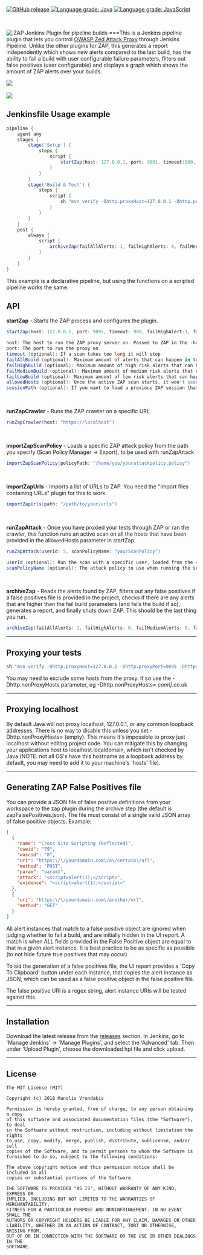 
[![GitHub release](https://img.shields.io/github/release/vrondakis/zap-jenkins-pipeline-plugin.svg?style=for-the-badge)](https://github.com/vrondakis/zap-jenkins-pipeline-plugin/releases)
[![Language grade: Java](https://img.shields.io/lgtm/grade/java/g/vrondakis/zap-jenkins-pipeline-plugin.svg?logo=lgtm&logoWidth=18&style=for-the-badge)](https://lgtm.com/projects/g/vrondakis/zap-jenkins-pipeline-plugin/context:java)
[![Language grade: JavaScript](https://img.shields.io/lgtm/grade/javascript/g/vrondakis/zap-jenkins-pipeline-plugin.svg?logo=lgtm&logoWidth=18&style=for-the-badge)](https://lgtm.com/projects/g/vrondakis/zap-jenkins-pipeline-plugin/context:javascript)

<br />

<a href='https://www.owasp.org/index.php/OWASP_Zed_Attack_Proxy_Project' align="top"><img align="left" src='https://github.com/vrondakis/zap-jenkins-pipeline-plugin/raw/master/src/main/webapp/logo.png'></a>ZAP Jenkins Plugin for pipeline builds
===This is a Jenkins pipeline plugin that lets you control <a href="https://www.owasp.org/index.php/OWASP_Zed_Attack_Proxy_Project">OWASP Zed Attack Proxy</a> through Jenkins Pipeline. Unlike the other plugins for ZAP, this generates a report independently which shows new alerts compared to the last build, has the ability to fail a build with user configurable failure parameters, filters out false positives (user configurable) and displays a graph which shows the amount of ZAP alerts over your builds.


<img src="https://i.imgur.com/WtTwQtt.png">
<br><br>

<img src="https://i.imgur.com/R8vkzwy.png">

## Jenkinsfile Usage example
```groovy
pipeline {
    agent any
    stages { 
        stage('Setup') {
            steps {
                script {
                    startZap(host: 127.0.0.1, port: 9091, timeout:500, zapHome: "/opt/zaproxy", sessionPath:"/somewhere/session.session", allowedHosts:['github.com']) // Start ZAP at /opt/zaproxy/zap.sh, allowing scans on github.com
                }
            }
        }
        stage('Build & Test') {
            steps {
                script {
                    sh "mvn verify -Dhttp.proxyHost=127.0.0.1 -Dhttp.proxyPort=9091 -Dhttps.proxyHost=127.0.0.1 -Dhttps.proxyPort=9091" // Proxy tests through ZAP
                }
            }
        }
    }
    post {
        always {
            script {
                archiveZap(failAllAlerts: 1, failHighAlerts: 0, failMediumAlerts: 0, failLowAlerts: 0, falsePositivesFilePath: "zapFalsePositives.json")
            }
        }
    }
}
```

This example is a declarative pipeline, but using the functions on a scripted pipeline works the same.

 
## API
**startZap** - Starts the ZAP process and configures the plugin. 
```groovy
startZap(host: 127.0.0.1, port: 9095, timeout: 900, failHighAlert:1, failLowAlert:10, zapHome: "/opt/zaproxy", allowedHosts:['10.0.0.1'], sessionPath:"/path/to/session.session")

host: The host to run the ZAP proxy server on. Passed to ZAP in the -host parameter.
port: The port to run the proxy on
timeout (optional): If a scan takes too long it will stop
failAllBuild (optional): Maximum amount of alerts that can happen in total before a build will fail
failHighBuild (optional): Maximum amount of high risk alerts that can happen before a build will fail
failMediumBuild (optional): Maximum amount of medium risk alerts that can happen before a build will fail
failLowBuild (optional): Maximum amount of low risk alerts that can happen before a build will fail
allowedHosts (optional): Once the active ZAP scan starts, it won't scan any hosts unless they are here. If you don't set this it will only scan if the host is localhost
sessionPath (optional): If you want to load a previous ZAP session that you have expored, you can do that here. Useful when you want to run a scan but don't want to run all your tests through ZAP.
```
<br>

**runZapCrawler** - Runs the ZAP crawler on a specific URL
```groovy
runZapCrawler(host: "https://localhost")
```

<br>

**importZapScanPolicy** - Loads a specific ZAP attack policy from the path you specify (Scan Policy Manager -> Export), to be used with runZapAttack

```groovy
importZapScanPolicy(policyPath: "/home/you/yourattackpolicy.policy")
```
<br>

**importZapUrls** - Imports a list of URLs to ZAP. You need the "Import files containing URLs" plugin for this to work.
```groovy
importZapUrls(path: "/path/to/your/urls")
```
<br>

**runZapAttack** - Once you have proxied your tests through ZAP or ran the crawler, this function runs an active scan on all the hosts that have been provided in the allowedHosts parameter in startZap.
```groovy
runZapAttack(userId: 5, scanPolicyName: "yourScanPolicy")

userId (optional): Run the scan with a specific user, loaded from the session
scanPolicyName (optional): The attack policy to use when running the scan. Loaded with importScanPolicy
```
<br>

**archiveZap** - Reads the alerts found by ZAP, filters out any false positives if a false positives file is provided in the project, checks if there are any alerts that are higher than the fail build parameters (and fails the build if so), generates a report, and finally shuts down ZAP. This should be the last thing you run.

```groovy
archiveZap(failAllAlerts: 1, failHighAlerts: 0, failMediumAlerts: 0, failLowAlerts: 0, falsePositivesFilePath: "zapFalsePositives.json")
```

-----

## Proxying your tests
```groovy
sh "mvn verify -Dhttp.proxyHost=127.0.0.1 -Dhttp.proxyPort=9095 -Dhttps.proxyHost=127.0.0.1 -Dhttps.proxyPort=9095"
```

You may need to exclude some hosts from the proxy. If so use the -Dhttp.nonProxyHosts parameter, eg -Dhttp.nonProxyHosts=*.com\\|*.co.uk

-----

## Proxying localhost
By default Java will not proxy localhost, 127.0.0.1, or any common loopback addresses. There is no way to disable this unless you set -Dhttp.nonProxyHosts= (empty). This means it's impossible to proxy just localhost without editing project code. You can mitigate this by changing your applications host to localhost.localdomain, which isn't checked by Java (NOTE: not all OS's have this hostname as a loopback address by default, you may need to add it to your machine's 'hosts' file).

-----

## Generating ZAP False Positives file
You can provide a JSON file of false positive definitions from your workspace to the zap plugin during the archive step (the default is zapFalsePositives.json). The file must consist of a single valid JSON array of false positive objects. Example:

```json
[
  {
    "name": "Cross Site Scripting (Reflected)",
    "cweid": "79",
    "wascid": "8",
    "uri": "https:\/\/yourdomain.com\/a\/certain\/url",
    "method": "POST",
    "param": "param1",
    "attack": "<script>alert(1);</script>",
    "evidence": "<script>alert(1);</script>"
  },
  {
    "uri": "https:\/\/yourdomain.com\/another/url",
    "method": "GET"
  }
]
```
All alert instances that match to a false positive object are ignored when judging whether to fail a build, and are initially hidden in the UI report. A match is when ALL fields provided in the False Positive object are equal to that in a given alert instance. It is best practice to be as specific as possible (to not hide future true positives that may occur).

To aid the generation of a false positives file, the UI report provides a 'Copy To Clipboard' button under each instance, that copies the alert instance as JSON, which can be used as a false positive object in the false positive file. 

The false positive URI is a regex string, alert instance URIs will be tested against this.

-----

## Installation
Download the latest release from the [releases](https://github.com/vrondakis/zap-jenkins-pipeline-plugin/releases) section. In Jenkins, go to 'Manage Jenkins' -> 'Manage Plugins', and select the 'Advanced' tab. Then under 'Upload Plugin', choose the downloaded hpi file and click upload.

-----

## License

	The MIT License (MIT)
	
	Copyright (c) 2018 Manolis Vrondakis
	
	Permission is hereby granted, free of charge, to any person obtaining a copy
	of this software and associated documentation files (the "Software"), to deal
	in the Software without restriction, including without limitation the rights
	to use, copy, modify, merge, publish, distribute, sublicense, and/or sell
	copies of the Software, and to permit persons to whom the Software is
	furnished to do so, subject to the following conditions:
	
	The above copyright notice and this permission notice shall be included in all
	copies or substantial portions of the Software.
	
	THE SOFTWARE IS PROVIDED "AS IS", WITHOUT WARRANTY OF ANY KIND, EXPRESS OR
	IMPLIED, INCLUDING BUT NOT LIMITED TO THE WARRANTIES OF MERCHANTABILITY,
	FITNESS FOR A PARTICULAR PURPOSE AND NONINFRINGEMENT. IN NO EVENT SHALL THE
	AUTHORS OR COPYRIGHT HOLDERS BE LIABLE FOR ANY CLAIM, DAMAGES OR OTHER
	LIABILITY, WHETHER IN AN ACTION OF CONTRACT, TORT OR OTHERWISE, ARISING FROM,
	OUT OF OR IN CONNECTION WITH THE SOFTWARE OR THE USE OR OTHER DEALINGS IN THE
	SOFTWARE.

